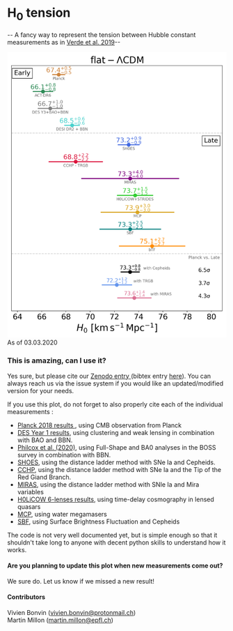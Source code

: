 # H<sub>0</sub> tension
-- A fancy way to represent the tension between Hubble constant measurements as in <a href="https://ui.adsabs.harvard.edu/abs/2019NatAs...3..891V/abstract">Verde et al. 2019</a>--

![H0_tension.png](https://raw.githubusercontent.com/shsuyu/H0LiCOW-public/master/H0_tension_plots/H0_tension.png)
As of 03.03.2020

### This is amazing, can I use it?
Yes sure, but please cite our <a href="http://doi.org/10.5281/zenodo.3635517"> Zenodo entry </a> (bibtex entry <a href="https://zenodo.org/record/3635517/export/hx#.XmEBgy2ZN-U"> here</a>). You can always reach us via the issue system if you would like an updated/modified version for your needs.

If you use this plot, do not forget to also properly cite each of the individual measurements : 

 * <a href="https://ui.adsabs.harvard.edu/abs/2018arXiv180706209P/abstract"> Planck 2018 results </a>, using CMB observation from Planck
 * <a href="https://ui.adsabs.harvard.edu/abs/2018MNRAS.480.3879A/abstract"> DES Year 1 results</a>, using clustering and weak lensing in combination with BAO and BBN. 
 * <a href="https://ui.adsabs.harvard.edu/abs/2020arXiv200204035P/abstract"> Philcox et al. (2020)</a>, using Full-Shape and BA0 analyses in the BOSS survey in combination with BBN.
 * <a href="https://ui.adsabs.harvard.edu/abs/2019ApJ...876...85R/abstract">  SHOES</a>, using the distance ladder method with SNe Ia and Cepheids. 
 * <a href="https://ui.adsabs.harvard.edu/abs/2019ApJ...882...34F/abstract"> CCHP</a>, using the distance ladder method with SNe Ia and the Tip of the Red Giand Branch. 
 * <a href="https://ui.adsabs.harvard.edu/abs/2019ApJ...876...85R/abstract"> MIRAS</a>, using the distance ladder method with SNIe Ia and Mira variables 
 * <a href="https://ui.adsabs.harvard.edu/abs/2019arXiv190704869W/abstract"> H0LiCOW 6-lenses results</a>, using time-delay cosmography in lensed quasars
 * <a href="https://ui.adsabs.harvard.edu/abs/2020ApJ...891L...1P/abstract"> MCP</a>, using water megamasers
 * <a href="https://ui.adsabs.harvard.edu/abs/2018AAS...23231902P/abstract"> SBF</a>, using Surface Brightness Fluctuation and Cepheids
 
The code is not very well documented yet, but is simple enough so that it shouldn't take long to anyone with decent python skills to understand how it works. 

#### Are you planning to update this plot when new measurements come out?
We sure do. Let us know if we missed a new result! 

#### Contributors
Vivien Bonvin (vivien.bonvin@protonmail.ch)  
Martin Millon (martin.millon@epfl.ch)
